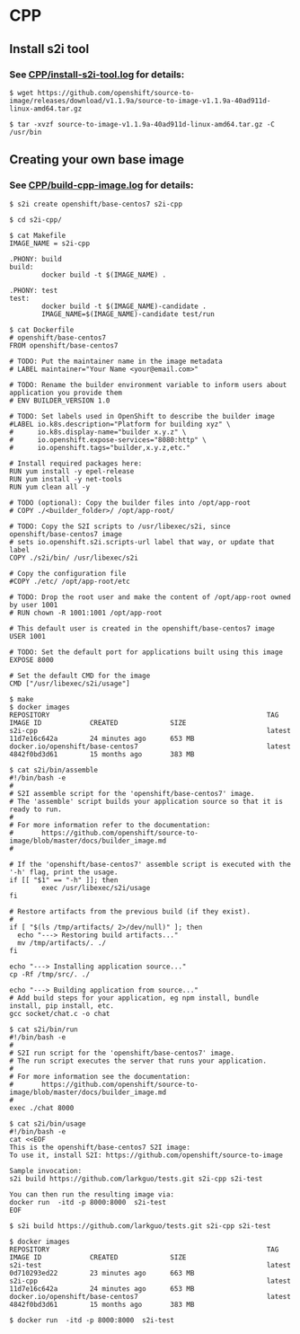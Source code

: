 
# CPP

## Install s2i tool

### See [CPP/install-s2i-tool.log](https://github.com/larkguo/openshift-s2i/blob/master/CPP/install-s2i-tool.log) for details: 
    
    $ wget https://github.com/openshift/source-to-image/releases/download/v1.1.9a/source-to-image-v1.1.9a-40ad911d-linux-amd64.tar.gz
    
    $ tar -xvzf source-to-image-v1.1.9a-40ad911d-linux-amd64.tar.gz -C /usr/bin
    
## Creating your own base image

### See [CPP/build-cpp-image.log](https://github.com/larkguo/openshift-s2i/blob/master/CPP/build-cpp-image.log) for details: 
    
    $ s2i create openshift/base-centos7 s2i-cpp
    
    $ cd s2i-cpp/
    
    $ cat Makefile 
    IMAGE_NAME = s2i-cpp

    .PHONY: build
    build:
            docker build -t $(IMAGE_NAME) .

    .PHONY: test
    test:
            docker build -t $(IMAGE_NAME)-candidate .
            IMAGE_NAME=$(IMAGE_NAME)-candidate test/run
            
    $ cat Dockerfile 
    # openshift/base-centos7
    FROM openshift/base-centos7

    # TODO: Put the maintainer name in the image metadata
    # LABEL maintainer="Your Name <your@email.com>"

    # TODO: Rename the builder environment variable to inform users about application you provide them
    # ENV BUILDER_VERSION 1.0

    # TODO: Set labels used in OpenShift to describe the builder image
    #LABEL io.k8s.description="Platform for building xyz" \
    #      io.k8s.display-name="builder x.y.z" \
    #      io.openshift.expose-services="8080:http" \
    #      io.openshift.tags="builder,x.y.z,etc."

    # Install required packages here:
    RUN yum install -y epel-release
    RUN yum install -y net-tools
    RUN yum clean all -y

    # TODO (optional): Copy the builder files into /opt/app-root
    # COPY ./<builder_folder>/ /opt/app-root/

    # TODO: Copy the S2I scripts to /usr/libexec/s2i, since openshift/base-centos7 image
    # sets io.openshift.s2i.scripts-url label that way, or update that label
    COPY ./s2i/bin/ /usr/libexec/s2i

    # Copy the configuration file
    #COPY ./etc/ /opt/app-root/etc

    # TODO: Drop the root user and make the content of /opt/app-root owned by user 1001
    # RUN chown -R 1001:1001 /opt/app-root

    # This default user is created in the openshift/base-centos7 image
    USER 1001

    # TODO: Set the default port for applications built using this image
    EXPOSE 8000

    # Set the default CMD for the image
    CMD ["/usr/libexec/s2i/usage"]

    $ make
    $ docker images
    REPOSITORY                                                      TAG                 IMAGE ID            CREATED             SIZE
    s2i-cpp                                                         latest              11d7e16c642a        24 minutes ago      653 MB
    docker.io/openshift/base-centos7                                latest              4842f0bd3d61        15 months ago       383 MB
    
    $ cat s2i/bin/assemble 
    #!/bin/bash -e
    #
    # S2I assemble script for the 'openshift/base-centos7' image.
    # The 'assemble' script builds your application source so that it is ready to run.
    #
    # For more information refer to the documentation:
    #       https://github.com/openshift/source-to-image/blob/master/docs/builder_image.md
    #

    # If the 'openshift/base-centos7' assemble script is executed with the '-h' flag, print the usage.
    if [[ "$1" == "-h" ]]; then
            exec /usr/libexec/s2i/usage
    fi

    # Restore artifacts from the previous build (if they exist).
    #
    if [ "$(ls /tmp/artifacts/ 2>/dev/null)" ]; then
      echo "---> Restoring build artifacts..."
      mv /tmp/artifacts/. ./
    fi

    echo "---> Installing application source..."
    cp -Rf /tmp/src/. ./

    echo "---> Building application from source..."
    # Add build steps for your application, eg npm install, bundle install, pip install, etc.
    gcc socket/chat.c -o chat

    $ cat s2i/bin/run 
    #!/bin/bash -e
    #
    # S2I run script for the 'openshift/base-centos7' image.
    # The run script executes the server that runs your application.
    #
    # For more information see the documentation:
    #       https://github.com/openshift/source-to-image/blob/master/docs/builder_image.md
    #
    exec ./chat 8000
    
    $ cat s2i/bin/usage 
    #!/bin/bash -e
    cat <<EOF
    This is the openshift/base-centos7 S2I image:
    To use it, install S2I: https://github.com/openshift/source-to-image

    Sample invocation:
    s2i build https://github.com/larkguo/tests.git s2i-cpp s2i-test 

    You can then run the resulting image via:
    docker run  -itd -p 8000:8000  s2i-test
    EOF

    $ s2i build https://github.com/larkguo/tests.git s2i-cpp s2i-test 
    
    $ docker images
    REPOSITORY                                                      TAG                 IMAGE ID            CREATED             SIZE
    s2i-test                                                        latest              0d710293ed22        23 minutes ago      663 MB
    s2i-cpp                                                         latest              11d7e16c642a        24 minutes ago      653 MB
    docker.io/openshift/base-centos7                                latest              4842f0bd3d61        15 months ago       383 MB
            
    $ docker run  -itd -p 8000:8000  s2i-test
    
    
